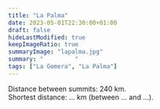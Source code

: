 ```yaml
---
title: "La Palma"
date: 2023-05-01T22:30:00+01:00
draft: false
hideLastModified: true
keepImageRatio: true
summaryImage: "lapalma.jpg"
summary: "         "
tags: ["La Gomera", "La Palma"]
---
```


Distance between summits: 240 km.    
Shortest distance: ... km (between ... and ...).

